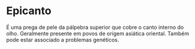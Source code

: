 # Epicanto
É uma prega de pele da pálpebra superior que cobre o canto interno do olho. Geralmente presente em povos de origem asiática oriental. Também pode estar associado a problemas genéticos.
